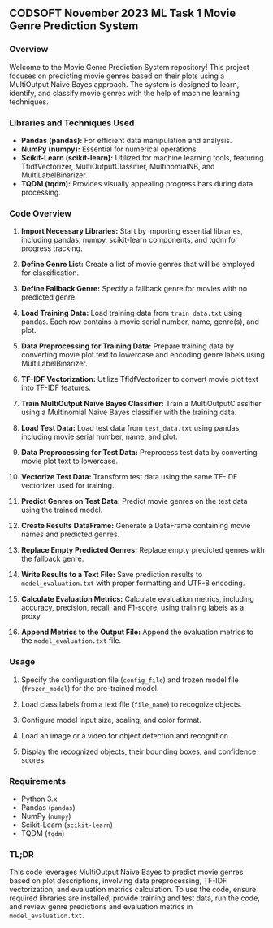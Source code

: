 

## CODSOFT November 2023 ML Task 1 Movie Genre Prediction System

### Overview

Welcome to the Movie Genre Prediction System repository! This project focuses on predicting movie genres based on their plots using a MultiOutput Naive Bayes approach. The system is designed to learn, identify, and classify movie genres with the help of machine learning techniques.

### Libraries and Techniques Used

- **Pandas (pandas):** For efficient data manipulation and analysis.
- **NumPy (numpy):** Essential for numerical operations.
- **Scikit-Learn (scikit-learn):** Utilized for machine learning tools, featuring TfidfVectorizer, MultiOutputClassifier, MultinomialNB, and MultiLabelBinarizer.
- **TQDM (tqdm):** Provides visually appealing progress bars during data processing.

### Code Overview

1. **Import Necessary Libraries:** Start by importing essential libraries, including pandas, numpy, scikit-learn components, and tqdm for progress tracking.

2. **Define Genre List:** Create a list of movie genres that will be employed for classification.

3. **Define Fallback Genre:** Specify a fallback genre for movies with no predicted genre.

4. **Load Training Data:** Load training data from `train_data.txt` using pandas. Each row contains a movie serial number, name, genre(s), and plot.

5. **Data Preprocessing for Training Data:** Prepare training data by converting movie plot text to lowercase and encoding genre labels using MultiLabelBinarizer.

6. **TF-IDF Vectorization:** Utilize TfidfVectorizer to convert movie plot text into TF-IDF features.

7. **Train MultiOutput Naive Bayes Classifier:** Train a MultiOutputClassifier using a Multinomial Naive Bayes classifier with the training data.

8. **Load Test Data:** Load test data from `test_data.txt` using pandas, including movie serial number, name, and plot.

9. **Data Preprocessing for Test Data:** Preprocess test data by converting movie plot text to lowercase.

10. **Vectorize Test Data:** Transform test data using the same TF-IDF vectorizer used for training.

11. **Predict Genres on Test Data:** Predict movie genres on the test data using the trained model.

12. **Create Results DataFrame:** Generate a DataFrame containing movie names and predicted genres.

13. **Replace Empty Predicted Genres:** Replace empty predicted genres with the fallback genre.

14. **Write Results to a Text File:** Save prediction results to `model_evaluation.txt` with proper formatting and UTF-8 encoding.

15. **Calculate Evaluation Metrics:** Calculate evaluation metrics, including accuracy, precision, recall, and F1-score, using training labels as a proxy.

16. **Append Metrics to the Output File:** Append the evaluation metrics to the `model_evaluation.txt` file.

### Usage

1. Specify the configuration file (`config_file`) and frozen model file (`frozen_model`) for the pre-trained model.

2. Load class labels from a text file (`file_name`) to recognize objects.

3. Configure model input size, scaling, and color format.

4. Load an image or a video for object detection and recognition.

5. Display the recognized objects, their bounding boxes, and confidence scores.

### Requirements

- Python 3.x
- Pandas (`pandas`)
- NumPy (`numpy`)
- Scikit-Learn (`scikit-learn`)
- TQDM (`tqdm`)

### TL;DR

This code leverages MultiOutput Naive Bayes to predict movie genres based on plot descriptions, involving data preprocessing, TF-IDF vectorization, and evaluation metrics calculation. To use the code, ensure required libraries are installed, provide training and test data, run the code, and review genre predictions and evaluation metrics in `model_evaluation.txt`.


